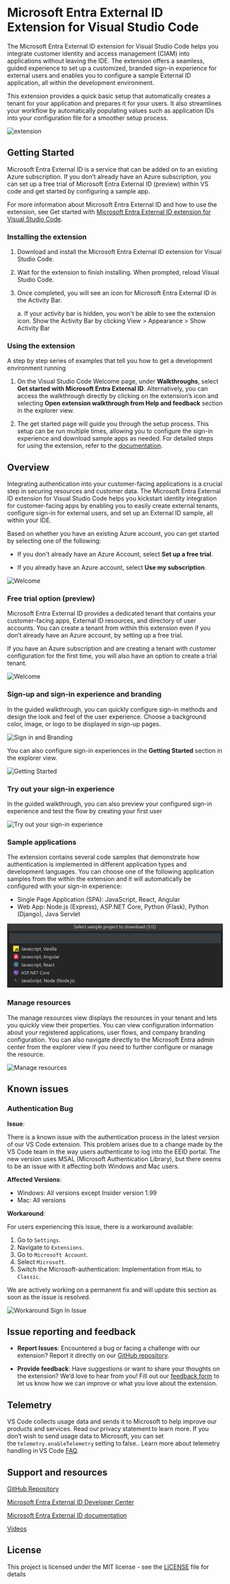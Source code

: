 # Microsoft Entra External ID Extension for Visual Studio Code 

The Microsoft Entra External ID extension for Visual Studio Code helps you integrate customer identity and access management (CIAM) into applications without leaving the IDE. The extension offers a seamless, guided experience to set up a customized, branded sign-in experience for external users and enables you to configure a sample External ID application, all within the development environment.

This extension provides a quick basic setup that automatically creates a tenant for your application and prepares it for your users. It also streamlines your workflow by automatically populating values such as application IDs into your configuration file for a smoother setup process.

![extension](https://github.com/microsoft/vscode-ms-entra/blob/main/resources/readme-images/Extension.gif?raw=true)

## Getting Started

Microsoft Entra External ID is a service that can be added on to an existing Azure subscription.  If you don’t already have an Azure subscription, you can set up a free trial of Microsoft Entra External ID (preview) within VS code and get started by configuring a sample app. 

For more information about Microsoft Entra External ID and how to use the extension, see Get started with [Microsoft Entra External ID extension for Visual Studio Code](https://learn.microsoft.com/en-gb/entra/external-id/customers/quickstart-trial-setup).  

### Installing the extension 

1. Download and install the Microsoft Entra External ID extension for Visual Studio Code. 

2. Wait for the extension to finish installing. When prompted, reload Visual Studio Code. 

3. Once completed, you will see an icon for Microsoft Entra External ID in the Activity Bar. 

    a. If your activity bar is hidden, you won't be able to see the extension icon. Show the Activity Bar by clicking View > Appearance > Show Activity Bar 

### Using the extension 

A step by step series of examples that tell you how to get a development environment running

1. On the Visual Studio Code Welcome page, under **Walkthroughs**, select **Get started with Microsoft Entra External ID**. Alternatively, you can access the walkthrough directly by clicking on the extension’s icon and selecting **Open extension walkthrough from Help and feedback** section in the explorer view. 

2. The get started page will guide you through the setup process. This setup can be run multiple times, allowing you to configure the sign-in experience and download sample apps as needed. For detailed steps for using the extension, refer to the [documentation](https://go.microsoft.com/fwlink/?linkid=2257700).  

## Overview  

Integrating authentication into your customer-facing applications is a crucial step in securing resources and customer data. The Microsoft Entra External ID extension for Visual Studio Code helps you kickstart identity integration for customer-facing apps by enabling you to easily create external tenants, configure sign-in for external users, and set up an External ID sample, all within your IDE.

Based on whether you have an existing Azure account, you can get started by selecting one of the following: 

- If you don't already have an Azure Account, select **Set up a free trial**. 

- If you already have an Azure account, select **Use my subscription**.  

![Welcome](https://github.com/microsoft/vscode-ms-entra/blob/main/resources/readme-images/Picture1.png?raw=true)

### Free trial option (preview)

Microsoft Entra External ID provides a dedicated tenant that contains your customer-facing apps, External ID resources, and directory of user accounts. You can create a tenant from within this extension even if you don’t already have an Azure account, by setting up a free trial.  

If you have an Azure subscription and are creating a tenant with customer configuration for the first time, you will also have an option to create a trial tenant. 

![Welcome](https://github.com/microsoft/vscode-ms-entra/blob/main/resources/readme-images/TrialTenantCreationStep.gif?raw=true)

### Sign-up and sign-in experience and branding 

In the guided walkthrough, you can quickly configure sign-in methods and design the look and feel of the user experience. Choose a background color, image, or logo to be displayed in sign-up pages.   

![Sign in and Branding](https://github.com/microsoft/vscode-ms-entra/blob/main/resources/readme-images/signin%20and%20branding.gif?raw=true)

You can also configure sign-in experiences in the **Getting Started** section in the explorer view. 

![Getting Started](https://github.com/microsoft/vscode-ms-entra/blob/main/resources/readme-images/Picture2.png?raw=true)

### Try out your sign-in experience

In the guided walkthrough, you can also preview your configured sign-in experience and test the flow by creating your first user

![Try out your sign-in experience](https://github.com/microsoft/vscode-ms-entra/blob/main/resources/readme-images/Picture5.png?raw=true)

### Sample applications 

The extension contains several code samples that demonstrate how authentication is implemented in different application types and development languages. You can choose one of the following application samples from the within the extension and it will automatically be configured with your sign-in experience: 

- Single Page Application (SPA): JavaScript, React, Angular 
- Web App: Node.js (Express), ASP.NET Core, Python (Flask), Python (Django), Java Servlet

![Sample download](https://github.com/microsoft/vscode-ms-entra/blob/main/resources/readme-images/Picture4.png?raw=true)

### Manage resources

The manage resources view displays the resources in your tenant and lets you quickly view their properties. You can view configuration information about your registered applications, user flows, and company branding configuration. You can also navigate directly to the Microsoft Entra admin center from the explorer view if you need to further configure or manage the resource. 

![Manage resources](https://github.com/microsoft/vscode-ms-entra/blob/main/resources/readme-images/Explorer-view.gif?raw=true)

## Known issues

### Authentication Bug

**Issue**:

There is a known issue with the authentication process in the latest version of our VS Code extension. This problem arises due to a change made by the VS Code team in the way users authenticate to log into the EEID portal. The new version uses MSAL (Microsoft Authentication Library), but there seems to be an issue with it affecting both Windows and Mac users.

**Affected Versions**:

- Windows: All versions except Insider version 1.99
- Mac: All versions

**Workaround**:

For users experiencing this issue, there is a workaround available:
1. Go to `Settings`.
1. Navigate to `Extensions`.
1. Go to `Microsoft Account`.
1. Select `Microsoft`.
1. Switch the Microsoft-authentication: Implementation from `MSAL` to `Classic`.

We are actively working on a permanent fix and will update this section as soon as the issue is resolved.

![Workaround Sign In Issue](https://github.com/microsoft/vscode-ms-entra/blob/diegoje/update-readme/resources/readme-images/Signin-workaround.png)

## Issue reporting and feedback 
- **Report Issues**: Encountered a bug or facing a challenge with our extension? Report it directly on our [GitHub repository](https://github.com/microsoft/vscode-ms-entra/issues). 

- **Provide feedback**: Have suggestions or want to share your thoughts on the extension? We’d love to hear from you! Fill out our [feedback form](https://go.microsoft.com/fwlink/?linkid=2257518) to let us know how we can improve or what you love about the extension. 

## Telemetry 
VS Code collects usage data and sends it to Microsoft to help improve our products and services. Read our privacy statement to learn more. If you don’t wish to send usage data to Microsoft, you can set the `telemetry.enableTelemetry` setting to false.. Learn more about telemetry handling in VS Code [FAQ](https://code.visualstudio.com/docs/supporting/faq#_how-to-disable-telemetry-reporting). 

## Support and resources 

[GitHub Repository](https://github.com/microsoft/vscode-ms-entra) 

[Microsoft Entra External ID Developer Center](https://aka.ms/ciam/dev) 

[Microsoft Entra External ID documentation](https://learn.microsoft.com/en-us/entra/external-id) 

[Videos](https://aka.ms/ciamvscode/WatchVideos) 


## License

This project is licensed under the MIT license - see the [LICENSE](LICENSE) file for details
